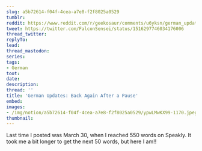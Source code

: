 ```yaml
---
slug: a5b72614-f04f-4cea-a7e8-f2f8025a0529
tumblr:
reddit: https://www.reddit.com/r/geekosaur/comments/u6yksn/german_updates_back_again_after_a_pause/
tweet: https://twitter.com/FalconSensei/status/1516297746034176006
thread_twitter:
replyTo:
lead:
thread_mastodon:
series:
tags:
- German
toot:
date:
description:
thread: ''
title: 'German Updates: Back Again After a Pause'
embed:
images:
- /img/notion/a5b72614-f04f-4cea-a7e8-f2f8025a0529/ypwLMwKX99-1170.jpeg
thumbnail:
---
```


Last time I posted was March 30, when I reached 550 words on Speakly. It took me a bit longer to get the next 50 words, but here I am!!